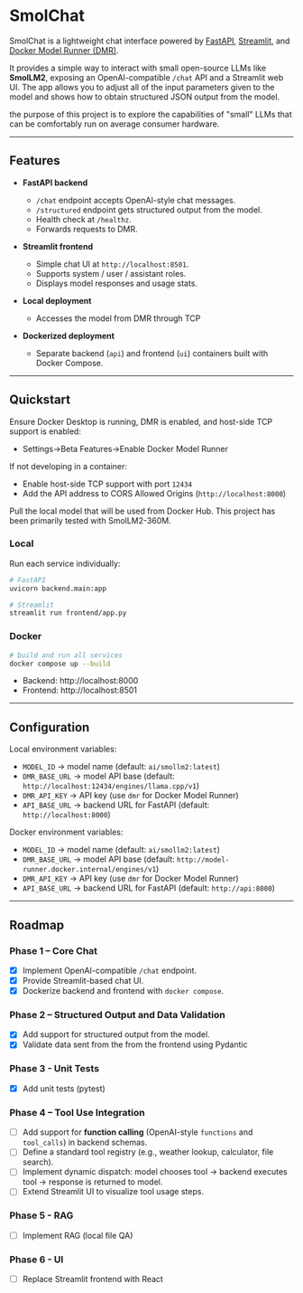 # SmolChat

SmolChat is a lightweight chat interface powered by [FastAPI](https://fastapi.tiangolo.com/), [Streamlit](https://streamlit.io/), and [Docker Model Runner (DMR)](https://github.com/docker/model-runner).  

It provides a simple way to interact with small open-source LLMs like **SmolLM2**, exposing an OpenAI-compatible `/chat` API and a Streamlit web UI. The app
allows you to adjust all of the input parameters given to the model and shows how to obtain structured JSON output from the model.

the purpose of this project is to explore the capabilities of "small" LLMs that can be comfortably run on average consumer hardware.

---

## Features
- **FastAPI backend**  
  - `/chat` endpoint accepts OpenAI-style chat messages.  
  - `/structured` endpoint gets structured output from the model.
  - Health check at `/healthz`.  
  - Forwards requests to DMR.

- **Streamlit frontend**  
  - Simple chat UI at `http://localhost:8501`.  
  - Supports system / user / assistant roles.  
  - Displays model responses and usage stats.

- **Local deployment**
  - Accesses the model from DMR through TCP

- **Dockerized deployment**  
  - Separate backend (`api`) and frontend (`ui`) containers built with Docker Compose.

---

## Quickstart

Ensure Docker Desktop is running, DMR is enabled, and host-side TCP support is enabled:

- Settings->Beta Features->Enable Docker Model Runner

If not developing in a container:

- Enable host-side TCP support with port `12434`
- Add the API address to CORS Allowed Origins (`http://localhost:8000`)

Pull the local model that will be used from Docker Hub.
This project has been primarily tested with SmolLM2-360M.

### Local
Run each service individually:
```bash
# FastAPI
uvicorn backend.main:app
```
```bash
# Streamlit
streamlit run frontend/app.py
```

### Docker
```bash
# build and run all services
docker compose up --build
```

- Backend: http://localhost:8000  
- Frontend: http://localhost:8501  

---

## Configuration

Local environment variables:
- `MODEL_ID` → model name (default: `ai/smollm2:latest`)  
- `DMR_BASE_URL` → model API base (default: `http://localhost:12434/engines/llama.cpp/v1`)  
- `DMR_API_KEY` → API key (use `dmr` for Docker Model Runner)  
- `API_BASE_URL` → backend URL for FastAPI (default: `http://localhost:8000`)

Docker environment variables:
- `MODEL_ID` → model name (default: `ai/smollm2:latest`)  
- `DMR_BASE_URL` → model API base (default: `http://model-runner.docker.internal/engines/v1`)  
- `DMR_API_KEY` → API key (use `dmr` for Docker Model Runner)  
- `API_BASE_URL` → backend URL for FastAPI (default: `http://api:8000`)
---

## Roadmap

### Phase 1 – Core Chat  
- [x] Implement OpenAI-compatible `/chat` endpoint.  
- [x] Provide Streamlit-based chat UI.  
- [x] Dockerize backend and frontend with `docker compose`.

### Phase 2 – Structured Output and Data Validation 
- [x] Add support for structured output from the model.
- [x] Validate data sent from the from the frontend using Pydantic

### Phase 3 - Unit Tests
- [x] Add unit tests (pytest)

### Phase 4 – Tool Use Integration  
- [ ] Add support for **function calling** (OpenAI-style `functions` and `tool_calls`) in backend schemas.  
- [ ] Define a standard tool registry (e.g., weather lookup, calculator, file search).  
- [ ] Implement dynamic dispatch: model chooses tool → backend executes tool → response is returned to model.  
- [ ] Extend Streamlit UI to visualize tool usage steps.

### Phase 5 - RAG
- [ ] Implement RAG (local file QA)

### Phase 6 - UI
- [ ] Replace Streamlit frontend with React
